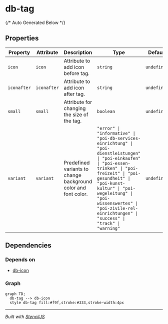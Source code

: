 # db-tag



{/* Auto Generated Below */}


## Properties

| Property    | Attribute   | Description                                                    | Type                                                                                                                                                                                                                                                                                                           | Default     |
| ----------- | ----------- | -------------------------------------------------------------- | -------------------------------------------------------------------------------------------------------------------------------------------------------------------------------------------------------------------------------------------------------------------------------------------------------------- | ----------- |
| `icon`      | `icon`      | Attribute to add icon before tag.                              | `string`                                                                                                                                                                                                                                                                                                       | `undefined` |
| `iconafter` | `iconafter` | Attribute to add icon after tag.                               | `string`                                                                                                                                                                                                                                                                                                       | `undefined` |
| `small`     | `small`     | Attribute for changing the size of the tag.                    | `boolean`                                                                                                                                                                                                                                                                                                      | `undefined` |
| `variant`   | `variant`   | Predefined variants to change background color and font color. | `"error" \| "informative" \| "poi-db-services-einrichtung" \| "poi-dienstleistungen" \| "poi-einkaufen" \| "poi-essen-trinken" \| "poi-freizeit" \| "poi-gesundheit" \| "poi-kunst-kultur" \| "poi-wegeleitung" \| "poi-wissenswertes" \| "poi-zivile-rel-einrichtungen" \| "success" \| "track" \| "warning"` | `undefined` |


## Dependencies

### Depends on

- [db-icon](../db-icon)

### Graph
```mermaid
graph TD;
  db-tag --> db-icon
  style db-tag fill:#f9f,stroke:#333,stroke-width:4px
```

----------------------------------------------

*Built with [StencilJS](https://stenciljs.com/)*
